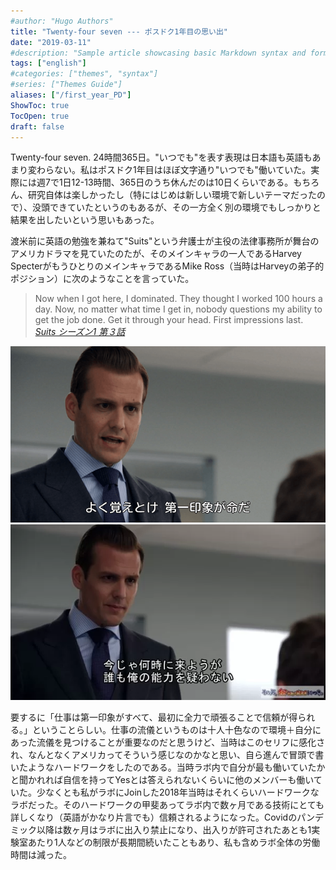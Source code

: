 ```yaml
---
#author: "Hugo Authors"
title: "Twenty-four seven --- ポスドク1年目の思い出"
date: "2019-03-11"
#description: "Sample article showcasing basic Markdown syntax and formatting for HTML elements."
tags: ["english"]
#categories: ["themes", "syntax"]
#series: ["Themes Guide"]
aliases: ["/first_year_PD"]
ShowToc: true
TocOpen: true
draft: false
---
```


Twenty-four seven. 24時間365日。"いつでも"を表す表現は日本語も英語もあまり変わらない。私はポスドク1年目はほぼ文字通り"いつでも"働いていた。実際には週7で1日12-13時間、365日のうち休んだのは10日くらいである。もちろん、研究自体は楽しかったし（特にはじめは新しい環境で新しいテーマだったので）、没頭できていたというのもあるが、その一方全く別の環境でもしっかりと結果を出したいという思いもあった。

渡米前に英語の勉強を兼ねて"Suits"という弁護士が主役の法律事務所が舞台のアメリカドラマを見ていたのたが、そのメインキャラの一人であるHarvey SpecterがもうひとりのメインキャラであるMike Ross（当時はHarveyの弟子的ポジション）に次のようなことを言っていた。

> Now when I got here, I dominated. They thought I worked 100 hours a day. Now, no matter what time I get in, nobody questions my ability to get the job done. Get it through your head. First impressions last.
> <cite>[Suits シーズン1 第３話](https://www.imdb.com/title/tt1632701/)</cite>

![](images/2021-08-08-21-39-46.png#center)
![](images/2021-08-08-21-41-33.png#center)

要するに「仕事は第一印象がすべて、最初に全力で頑張ることで信頼が得られる。」ということらしい。仕事の流儀というものは十人十色なので環境＋自分にあった流儀を見つけることが重要なのだと思うけど、当時はこのセリフに感化され、なんとなくアメリカってそういう感じなのかなと思い、自ら進んで冒頭で書いたようなハードワークをしたのである。当時ラボ内で自分が最も働いていたかと聞かれれば自信を持ってYesとは答えられないくらいに他のメンバーも働いていた。少なくとも私がラボにJoinした2018年当時はそれくらいハードワークなラボだった。そのハードワークの甲斐あってラボ内で数ヶ月である技術にとても詳しくなり（英語がかなり片言でも）信頼されるようになった。Covidのパンデミック以降は数ヶ月はラボに出入り禁止になり、出入りが許可されたあとも1実験室あたり1人などの制限が長期間続いたこともあり、私も含めラボ全体の労働時間は減った。
